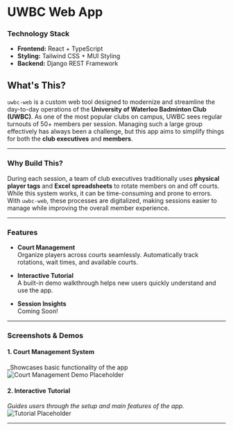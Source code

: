 # UWBC Web App


### Technology Stack

- **Frontend:** React + TypeScript
- **Styling:** Tailwind CSS + MUI Styling
- **Backend:** Django REST Framework

## What's This?

`uwbc-web` is a custom web tool designed to modernize and streamline the day-to-day operations of the **University of Waterloo Badminton Club (UWBC)**. As one of the most popular clubs on campus, UWBC sees regular turnouts of 50+ members per session. Managing such a large group effectively has always been a challenge, but this app aims to simplify things for both the **club executives** and **members**.

---

### Why Build This?

During each session, a team of club executives traditionally uses **physical player tags** and **Excel spreadsheets** to rotate members on and off courts. While this system works, it can be time-consuming and prone to errors. With `uwbc-web`, these processes are digitalized, making sessions easier to manage while improving the overall member experience.

---

### Features

- **Court Management**  
  Organize players across courts seamlessly. Automatically track rotations, wait times, and available courts.

- **Interactive Tutorial**  
  A built-in demo walkthrough helps new users quickly understand and use the app.

- **Session Insights**  
  Coming Soon!

---

### Screenshots & Demos

#### 1. **Court Management System**  
_Showcases basic functionality of the app
![Court Management Demo Placeholder](https://i.imgur.com/5fMw4WO.gif)

#### 2. **Interactive Tutorial**  
_Guides users through the setup and main features of the app._  
![Tutorial Placeholder](https://i.imgur.com/VGNmHZ0.gif)

---
